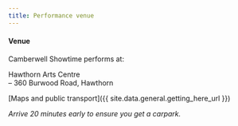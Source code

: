 ```yaml
---
title: Performance venue
---
```


#### Venue

Camberwell Showtime performs at:

Hawthorn Arts Centre<br/>
– 360 Burwood Road, Hawthorn

[Maps and public transport]({{ site.data.general.getting_here_url }})

_Arrive 20 minutes early to ensure you get a carpark._
